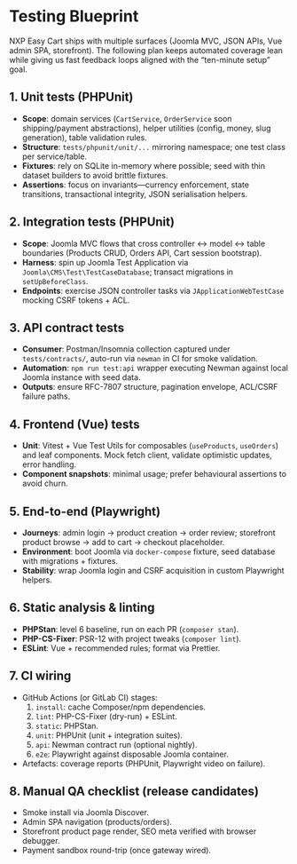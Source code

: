 # Testing Blueprint

NXP Easy Cart ships with multiple surfaces (Joomla MVC, JSON APIs, Vue admin SPA, storefront). The following plan keeps automated coverage lean while giving us fast feedback loops aligned with the “ten-minute setup” goal.

## 1. Unit tests (PHPUnit)

- **Scope**: domain services (`CartService`, `OrderService` soon shipping/payment abstractions), helper utilities (config, money, slug generation), table validation rules.
- **Structure**: `tests/phpunit/unit/...` mirroring namespace; one test class per service/table.
- **Fixtures**: rely on SQLite in-memory where possible; seed with thin dataset builders to avoid brittle fixtures.
- **Assertions**: focus on invariants—currency enforcement, state transitions, transactional integrity, JSON serialisation helpers.

## 2. Integration tests (PHPUnit)

- **Scope**: Joomla MVC flows that cross controller ↔ model ↔ table boundaries (Products CRUD, Orders API, Cart session bootstrap).
- **Harness**: spin up Joomla Test Application via `Joomla\CMS\Test\TestCaseDatabase`; transact migrations in `setUpBeforeClass`.
- **Endpoints**: exercise JSON controller tasks via `JApplicationWebTestCase` mocking CSRF tokens + ACL.

## 3. API contract tests

- **Consumer**: Postman/Insomnia collection captured under `tests/contracts/`, auto-run via `newman` in CI for smoke validation.
- **Automation**: `npm run test:api` wrapper executing Newman against local Joomla instance with seed data.
- **Outputs**: ensure RFC-7807 structure, pagination envelope, ACL/CSRF failure paths.

## 4. Frontend (Vue) tests

- **Unit**: Vitest + Vue Test Utils for composables (`useProducts`, `useOrders`) and leaf components. Mock fetch client, validate optimistic updates, error handling.
- **Component snapshots**: minimal usage; prefer behavioural assertions to avoid churn.

## 5. End-to-end (Playwright)

- **Journeys**: admin login → product creation → order review; storefront product browse → add to cart → checkout placeholder.
- **Environment**: boot Joomla via `docker-compose` fixture, seed database with migrations + fixtures.
- **Stability**: wrap Joomla login and CSRF acquisition in custom Playwright helpers.

## 6. Static analysis & linting

- **PHPStan**: level 6 baseline, run on each PR (`composer stan`).
- **PHP-CS-Fixer**: PSR-12 with project tweaks (`composer lint`).
- **ESLint**: Vue + recommended rules; format via Prettier.

## 7. CI wiring

- GitHub Actions (or GitLab CI) stages:
  1. `install`: cache Composer/npm dependencies.
  2. `lint`: PHP-CS-Fixer (dry-run) + ESLint.
  3. `static`: PHPStan.
  4. `unit`: PHPUnit (unit + integration suites).
  5. `api`: Newman contract run (optional nightly).
  6. `e2e`: Playwright against disposable Joomla container.
- Artefacts: coverage reports (PHPUnit, Playwright video on failure).

## 8. Manual QA checklist (release candidates)

- Smoke install via Joomla Discover.
- Admin SPA navigation (products/orders).
- Storefront product page render, SEO meta verified with browser debugger.
- Payment sandbox round-trip (once gateway wired).
